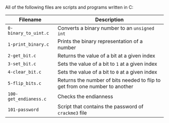 All of the following files are scripts and programs written in C:

| Filename | Description |
| -------- | ----------- |
| `0-binary_to_uint.c` | Converts a binary number to an `unsigned int` |
| `1-print_binary.c` | Prints the binary representation of a number |
| `2-get_bit.c` | Returns the value of a bit at a given index |
| `3-set_bit.c` | Sets the value of a bit to `1` at a given index |
| `4-clear_bit.c` | Sets the value of a bit to `0` at a given index |
| `5-flip_bits.c` | Returns the number of bits needed to flip to get from one number to another |
| `100-get_endianess.c` | Checks the endianness |
| `101-password` | Script that contains the password of `crackme3` file |
